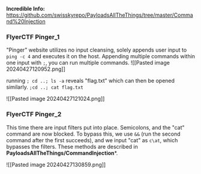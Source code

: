 **Incredible Info:** https://github.com/swisskyrepo/PayloadsAllTheThings/tree/master/Command%20Injection

### FlyerCTF Pinger_1
"Pinger" website utilizes no input cleansing, solely appends user input to `ping -c 4` and executes it on the host. Appending multiple commands within one input with `;`, you can run multiple commands. 
![[Pasted image 20240427120952.png]]

running `; cd ..; ls -a` reveals "flag.txt" which can then be opened similarly. `;cd ..; cat flag.txt`

![[Pasted image 20240427121024.png]]

### FlyerCTF Pinger_2
This time there are input filters put into place. Semicolons, and the "cat" command are now blocked. To bypass this, we use `&&` (run the second command after the first succeeds), and we input "cat" as `c\at`, which bypasses the filters. These methods are described in **PayloadsAllTheThings/CommandInjection***.

![[Pasted image 20240427130859.png]]